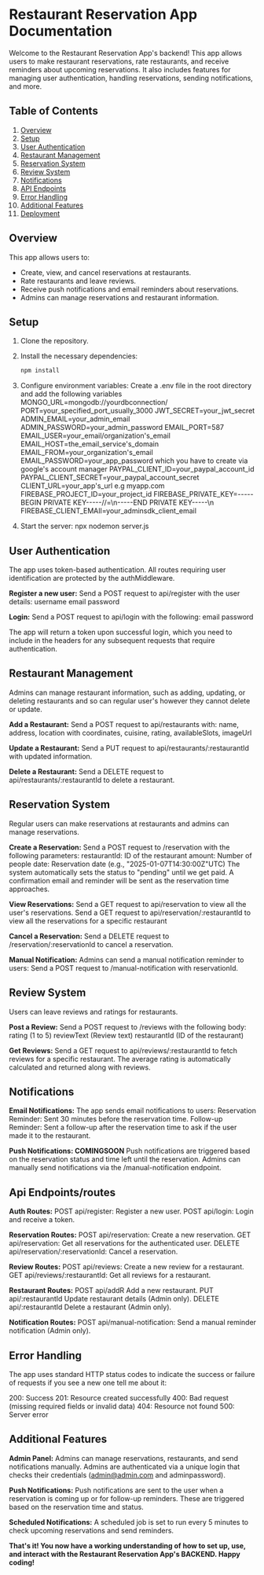 # Restaurant Reservation App Documentation

Welcome to the Restaurant Reservation App's backend! This app allows users to make restaurant reservations, rate restaurants, and receive reminders about upcoming reservations. It also includes features for managing user authentication, handling reservations, sending notifications, and more.

## Table of Contents

1. [Overview](#overview)
2. [Setup](#setup)
3. [User Authentication](#user-authentication)
4. [Restaurant Management](#restaurant-management)
5. [Reservation System](#reservation-system)
6. [Review System](#review-system)
7. [Notifications](#notifications)
8. [API Endpoints](#api-endpoints)
9. [Error Handling](#error-handling)
10. [Additional Features](#additional-features)
11. [Deployment](#Deployment)

## Overview

This app allows users to:
- Create, view, and cancel reservations at restaurants.
- Rate restaurants and leave reviews.
- Receive push notifications and email reminders about reservations.
- Admins can manage reservations and restaurant information.

## Setup

1. Clone the repository.

2. Install the necessary dependencies:
   ```bash
   npm install

3. Configure environment variables:
Create a .env file in the root directory and add the following variables
MONGO_URL=mongodb://yourdbconnection/
PORT=your_specified_port_usually_3000
JWT_SECRET=your_jwt_secret
ADMIN_EMAIL=your_admin_email
ADMIN_PASSWORD=your_admin_password
EMAIL_PORT=587
EMAIL_USER=your_email/organization's_email
EMAIL_HOST=the_email_service's_domain
EMAIL_FROM=your_organization's_email
EMAIL_PASSWORD=your_app_password which you have to create via google's account manager
PAYPAL_CLIENT_ID=your_paypal_account_id
PAYPAL_CLIENT_SECRET=your_paypal_account_secret
CLIENT_URL=your_app's_url e.g myapp.com
FIREBASE_PROJECT_ID=your_project_id
FIREBASE_PRIVATE_KEY=-----BEGIN PRIVATE KEY-----/\/=\n-----END PRIVATE KEY-----\n
FIREBASE_CLIENT_EMAIl=your_adminsdk_client_email

4. Start the server:
npx nodemon server.js


## User Authentication
The app uses token-based authentication. All routes requiring user identification are protected by the authMiddleware.

**Register a new user:**
Send a POST request to api/register with the user details:
username
email
password

**Login:**
Send a POST request to api/login with the following:
email
password

The app will return a token upon successful login, which you need to include in the headers for any subsequent requests that require authentication.

## Restaurant Management
Admins can manage restaurant information, such as adding, updating, or deleting restaurants and so can regular user's however they cannot delete or update.

**Add a Restaurant:**
Send a POST request to api/restaurants with:
 name,
 address,
 location with coordinates,
 cuisine,
 rating,
 availableSlots,
 imageUrl

**Update a Restaurant:**
Send a PUT request to api/restaurants/:restaurantId with updated information.

**Delete a Restaurant:**
Send a DELETE request to api/restaurants/:restaurantId to delete a restaurant.

## Reservation System
Regular users can make reservations at restaurants and admins can manage reservations.

**Create a Reservation:**
Send a POST request to /reservation with the following parameters:
restaurantId: ID of the restaurant
amount: Number of people
date: Reservation date (e.g., "2025-01-07T14:30:00Z"UTC)
The system automatically sets the status to "pending" until we get paid. A confirmation email and reminder will be sent as the reservation time approaches.

**View Reservations:**
Send a GET request to api/reservation to view all the user's reservations.
Send a GET request to api/reservation/:restaurantId to view all the reservations for a specific restaurant

**Cancel a Reservation:**
Send a DELETE request to /reservation/:reservationId to cancel a reservation.

**Manual Notification:**
Admins can send a manual notification reminder to users:
Send a POST request to /manual-notification with reservationId.

## Review System
Users can leave reviews and ratings for restaurants.

**Post a Review:**
Send a POST request to /reviews with the following body:
rating (1 to 5)
reviewText (Review text)
restaurantId (ID of the restaurant)

**Get Reviews:**
Send a GET request to api/reviews/:restaurantId to fetch reviews for a specific restaurant.
The average rating is automatically calculated and returned along with reviews.

## Notifications

**Email Notifications:**
The app sends email notifications to users:
Reservation Reminder: Sent 30 minutes before the reservation time.
Follow-up Reminder: Sent a follow-up after the reservation time to ask if the user made it to the restaurant.

**Push Notifications: COMINGSOON**
Push notifications are triggered based on the reservation status and time left until the reservation.
Admins can manually send notifications via the /manual-notification endpoint.

## Api Endpoints/routes

**Auth Routes:**
POST api/register: Register a new user.
POST api/login: Login and receive a token.

**Reservation Routes:**
POST api/reservation: Create a new reservation.
GET api/reservation: Get all reservations for the authenticated user.
DELETE api/reservation/:reservationId: Cancel a reservation.

**Review Routes:**
POST api/reviews: Create a new review for a restaurant.
GET api/reviews/:restaurantId: Get all reviews for a restaurant.

**Restaurant Routes:**
POST api/addR Add a new restaurant.
PUT api/:restaurantId Update restaurant details (Admin only).
DELETE api/:restaurantId Delete a restaurant (Admin only).

**Notification Routes:**
POST api/manual-notification: Send a manual reminder notification (Admin only).

## Error Handling

The app uses standard HTTP status codes to indicate the success or failure of requests if you see a new one tell me about it:

200: Success
201: Resource created successfully
400: Bad request (missing required fields or invalid data)
404: Resource not found
500: Server error

## Additional Features

**Admin Panel:**
Admins can manage reservations, restaurants, and send notifications manually.
Admins are authenticated via a unique login that checks their credentials (admin@admin.com and adminpassword).

**Push Notifications:**
Push notifications are sent to the user when a reservation is coming up or for follow-up reminders.
These are triggered based on the reservation time and status.

**Scheduled Notifications:**
A scheduled job is set to run every 5 minutes to check upcoming reservations and send reminders.

**That's it! You now have a working understanding of how to set up, use, and interact with the Restaurant Reservation App's BACKEND. Happy coding!**